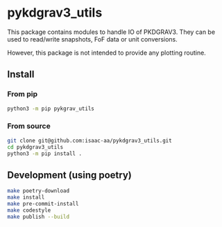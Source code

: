 # pykdgrav3_utils

This package contains modules to handle IO of PKDGRAV3.
They can be used to read/write snapshots, FoF data or unit conversions.

However, this package is not intended to provide any plotting routine.

## Install

### From pip

```bash
python3 -m pip pykgrav_utils
```

### From source

```bash
git clone git@github.com:isaac-aa/pykdgrav3_utils.git
cd pykdgrav3_utils
python3 -m pip install .
```

## Development (using poetry)

```bash
make poetry-download
make install
make pre-commit-install
make codestyle
make publish --build
```
